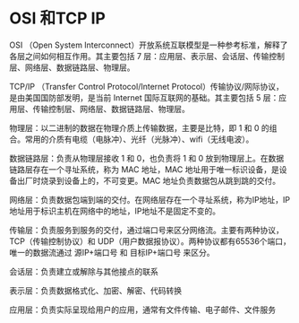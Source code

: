 # OSI 和TCP IP


OSI （Open System Interconnect）开放系统互联模型是一种参考标准，解释了各层之间如何相互作用。其主要包括 7 层：应用层、表示层、会话层、传输控制层、网络层、数据链路层、物理层。

TCP/IP （Transfer Control Protocol/Internet Protocol）传输协议/网际协议，是由美国国防部发明，是当前 Internet 国际互联网的基础。其主要包括 5 层：应用层、传输控制层、网络层、数据链路层、物理层。

物理层：以二进制的数据在物理介质上传输数据，主要是比特，即 1 和 0 的组合。常用的介质有电缆（电脉冲）、光纤（光脉冲）、wifi（无线电波）。

数据链路层：负责从物理层接收 1 和 0，也负责将 1 和 0 放到物理层上。在数据链路层存在一个寻址系统，称为 MAC 地址，MAC 地址用于唯一标识设备，是设备出厂时烧录到设备上的，不可变更。MAC 地址负责数据包从跳到跳的交付。

网络层：负责数据包端到端的交付。在网络层存在一个寻址系统，称为IP地址，IP地址用于标识主机在网络中的地址，IP地址不是固定不变的。

传输层：负责服务到服务的交付，通过端口号来区分网络流。主要有两种协议，TCP（传输控制协议）和 UDP（用户数据报协议）。两种协议都有65536个端口，唯一的数据流通过 源IP+端口号 和 目标IP+端口号 来区分。

会话层：负责建立或解除与其他接点的联系

表示层：负责数据格式化、加密、解密、代码转换

应用层：负责实际呈现给用户的应用，通常有文件传输、电子邮件、文件服务